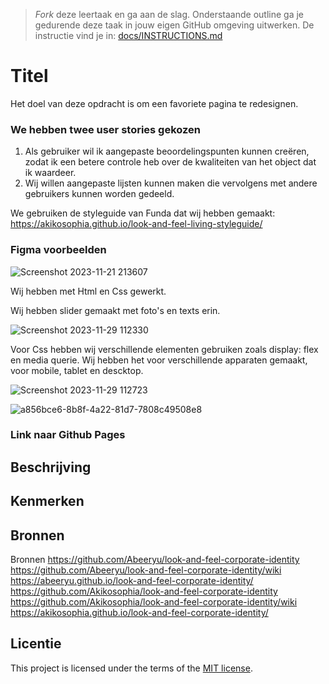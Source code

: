 > _Fork_ deze leertaak en ga aan de slag. 
Onderstaande outline ga je gedurende deze taak in jouw eigen GitHub omgeving uitwerken. 
De instructie vind je in: [docs/INSTRUCTIONS.md](docs/INSTRUCTIONS.md)

# Titel
Het doel van deze opdracht is om een favoriete pagina te redesignen.

### We hebben twee user stories gekozen

1. Als gebruiker wil ik aangepaste beoordelingspunten kunnen creëren, zodat ik een betere controle heb over de kwaliteiten van het object dat ik waardeer.
2. Wij willen aangepaste lijsten kunnen maken die vervolgens met andere gebruikers kunnen worden gedeeld.

We gebruiken de styleguide van Funda dat wij hebben gemaakt: https://akikosophia.github.io/look-and-feel-living-styleguide/

### Figma voorbeelden

![Screenshot 2023-11-21 213607](https://github.com/Abeeryu/look-and-feel-corporate-identity/assets/144008500/4c2aaa21-8a66-4d93-b2cc-85a89d410c50)

Wij hebben met Html en Css gewerkt.

Wij hebben slider gemaakt met foto's en texts erin.

![Screenshot 2023-11-29 112330](https://github.com/Abeeryu/look-and-feel-corporate-identity/assets/144008500/2fe65c5a-5c58-4490-8d7a-677c669f3803)

Voor Css hebben wij verschillende elementen gebruiken zoals display: flex en media querie.
Wij hebben het voor verschillende apparaten gemaakt, voor mobile, tablet en descktop.

![Screenshot 2023-11-29 112723](https://github.com/Abeeryu/look-and-feel-corporate-identity/assets/144008500/30c1b100-b7c1-46e3-bd63-2905331ed207)

![a856bce6-8b8f-4a22-81d7-7808c49508e8](https://github.com/Abeeryu/look-and-feel-corporate-identity/assets/144008500/9495b010-cb8f-4b06-9cbf-4ad751cb241f)

### Link naar Github Pages


## Beschrijving
<!-- In de Beschrijving staat hoe je project er uit ziet, hoe het werkt en wat je er mee kan. -->
<!-- Voeg een mooie poster visual toe 📸 -->
<!-- Voeg een link toe naar Github Pages 🌐-->

## Kenmerken
<!-- Bij Kenmerken staat welke technieken zijn gebruikt en hoe. Wat is de HTML structuur? Wat zijn de belangrijkste dingen in CSS? Wat is er met Javascript gedaan en hoe? Misschien heb je een framwork of library gebruikt? -->

## Bronnen
Bronnen
https://github.com/Abeeryu/look-and-feel-corporate-identity
https://github.com/Abeeryu/look-and-feel-corporate-identity/wiki
https://abeeryu.github.io/look-and-feel-corporate-identity/
https://github.com/Akikosophia/look-and-feel-corporate-identity
https://github.com/Akikosophia/look-and-feel-corporate-identity/wiki
https://akikosophia.github.io/look-and-feel-corporate-identity/
## Licentie

This project is licensed under the terms of the [MIT license](./LICENSE).
